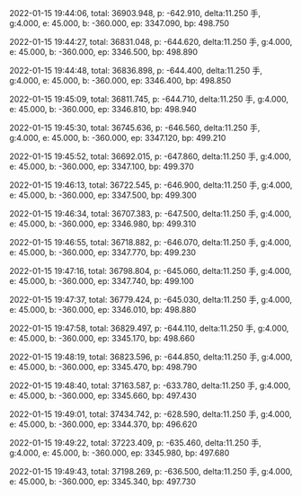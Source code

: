 2022-01-15 19:44:06, total: 36903.948, p: -642.910, delta:11.250 手, g:4.000, e: 45.000, b: -360.000, ep: 3347.090, bp: 498.750

2022-01-15 19:44:27, total: 36831.048, p: -644.620, delta:11.250 手, g:4.000, e: 45.000, b: -360.000, ep: 3346.500, bp: 498.890

2022-01-15 19:44:48, total: 36836.898, p: -644.400, delta:11.250 手, g:4.000, e: 45.000, b: -360.000, ep: 3346.400, bp: 498.850

2022-01-15 19:45:09, total: 36811.745, p: -644.710, delta:11.250 手, g:4.000, e: 45.000, b: -360.000, ep: 3346.810, bp: 498.940

2022-01-15 19:45:30, total: 36745.636, p: -646.560, delta:11.250 手, g:4.000, e: 45.000, b: -360.000, ep: 3347.120, bp: 499.210

2022-01-15 19:45:52, total: 36692.015, p: -647.860, delta:11.250 手, g:4.000, e: 45.000, b: -360.000, ep: 3347.100, bp: 499.370

2022-01-15 19:46:13, total: 36722.545, p: -646.900, delta:11.250 手, g:4.000, e: 45.000, b: -360.000, ep: 3347.500, bp: 499.300

2022-01-15 19:46:34, total: 36707.383, p: -647.500, delta:11.250 手, g:4.000, e: 45.000, b: -360.000, ep: 3346.980, bp: 499.310

2022-01-15 19:46:55, total: 36718.882, p: -646.070, delta:11.250 手, g:4.000, e: 45.000, b: -360.000, ep: 3347.770, bp: 499.230

2022-01-15 19:47:16, total: 36798.804, p: -645.060, delta:11.250 手, g:4.000, e: 45.000, b: -360.000, ep: 3347.740, bp: 499.100

2022-01-15 19:47:37, total: 36779.424, p: -645.030, delta:11.250 手, g:4.000, e: 45.000, b: -360.000, ep: 3346.010, bp: 498.880

2022-01-15 19:47:58, total: 36829.497, p: -644.110, delta:11.250 手, g:4.000, e: 45.000, b: -360.000, ep: 3345.170, bp: 498.660

2022-01-15 19:48:19, total: 36823.596, p: -644.850, delta:11.250 手, g:4.000, e: 45.000, b: -360.000, ep: 3345.470, bp: 498.790

2022-01-15 19:48:40, total: 37163.587, p: -633.780, delta:11.250 手, g:4.000, e: 45.000, b: -360.000, ep: 3345.660, bp: 497.430

2022-01-15 19:49:01, total: 37434.742, p: -628.590, delta:11.250 手, g:4.000, e: 45.000, b: -360.000, ep: 3344.370, bp: 496.620

2022-01-15 19:49:22, total: 37223.409, p: -635.460, delta:11.250 手, g:4.000, e: 45.000, b: -360.000, ep: 3345.980, bp: 497.680

2022-01-15 19:49:43, total: 37198.269, p: -636.500, delta:11.250 手, g:4.000, e: 45.000, b: -360.000, ep: 3345.340, bp: 497.730
